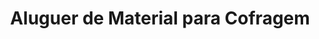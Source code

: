 ---
title: Aluguer de Material para Cofragem
weight: 4
description: This is for meta description. You can write here details about this provided service. Lorem ipsum dolor sit amet, 

images:
- img/servicos/aluguer/aluguer.jpeg
- img/servicos/aluguer/aluguer1.jpeg
- img/servicos/aluguer/aluguer2.jpeg
- img/servicos/aluguer/aluguer3.jpeg

homepage_link_enable: true

section_button_name: Aluguer de Material
id: aluguer
class: "services-page default-section-page"
background: "../../img/headers/header2.jpg"

---